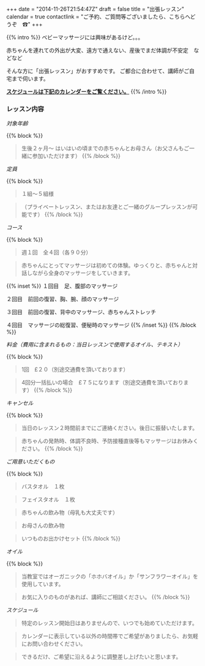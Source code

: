 +++
date = "2014-11-26T21:54:47Z"
draft = false
title = "出張レッスン"
calendar = true
contactlink = "ご予約、ご質問等ございましたら、こちらへどうぞ　☎"
+++

{{% intro %}}
ベビーマッサージには興味があるけど。。。

赤ちゃんを連れての外出が大変、遠方で通えない、産後でまだ体調が不安定　などなど

そんな方に「出張レッスン」がおすすめです。
ご都合に合わせて、講師がご自宅まで伺います。

**[スケジュールは下記のカレンダーをご覧ください。](#calendar)**
{{% /intro %}}

### レッスン内容

*対象年齢*

{{% block %}}
> 生後２ヶ月〜 はいはいの頃までの赤ちゃんとお母さん（お父さんもご一緒に参加いただけます）
{{% /block %}}

*定員*

{{% block %}}
> １組〜５組様

> （プライベートレッスン、またはお友達とご一緒のグループレッスンが可能です）
{{% /block %}}

*コース*

{{% block %}}
> 週１回　全４回（各９０分）

> 赤ちゃんにとってマッサージは初めての体験。ゆっくりと、赤ちゃんと対話しながら全身のマッサージをしていきます。

{{% inset %}}
１回目　足、腹部のマッサージ

２回目　前回の復習、胸、腕、顔のマッサージ

３回目　前回の復習、背中のマッサージ、赤ちゃんストレッチ

４回目　マッサージの総復習、便秘時のマッサージ
{{% /inset %}}
{{% /block %}}

*料金（費用に含まれるもの：当日レッスンで使用するオイル、テキスト）*

{{% block %}}
> 1回　£２０（別途交通費を頂いております）

> 4回分一括払いの場合　£７５になります（別途交通費を頂いております）
{{% /block %}}

*キャンセル*

{{% block %}}
> 当日のレッスン２時間前までにご連絡ください。後日に振替いたします。

>  赤ちゃんの発熱時、体調不良時、予防接種直後等もマッサージはお休みください。
{{% /block %}}

*ご用意いただくもの*

{{% block %}}
> バスタオル　１枚

> フェイスタオル　１枚

> 赤ちゃんの飲み物（母乳も大丈夫です）

> お母さんの飲み物

> いつものお出かけセット
{{% /block %}}

*オイル*

{{% block %}}
> 当教室ではオーガニックの「ホホバオイル」か「サンフラワーオイル」を使用しています。

> お気に入りのものがあれば、講師にご相談ください。
{{% /block %}}

*スケジュール*

> 特定のレッスン開始日はありませんので、いつでも始めていただけます。

> カレンダーに表示している以外の時間帯でご希望がありましたら、お気軽にお問い合わせください。

> できるだけ、ご希望に沿えるように調整差し上げたいと思います。